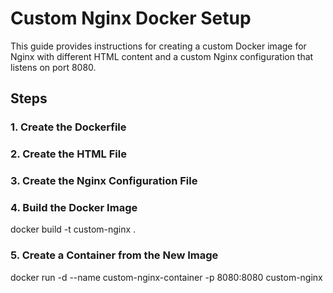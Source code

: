 # Custom Nginx Docker Setup

This guide provides instructions for creating a custom Docker image for Nginx with different HTML content and a custom Nginx configuration that listens on port 8080.

## Steps

### 1. Create the Dockerfile

### 2. Create the HTML File

### 3. Create the Nginx Configuration File

### 4. Build the Docker Image

docker build -t custom-nginx .

### 5. Create a Container from the New Image

docker run -d --name custom-nginx-container -p 8080:8080 custom-nginx



